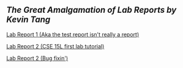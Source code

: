 ## *The Great Amalgamation of Lab Reports by Kevin Tang*

[Lab Report 1 (Aka the test report isn't really a report)](lab-report-1-week-2.html)

[Lab Report 2 (CSE 15L first lab tutorial)](lab-report-2.html)

[Lab Report 2 (Bug fixin')](lab-report-3.html)